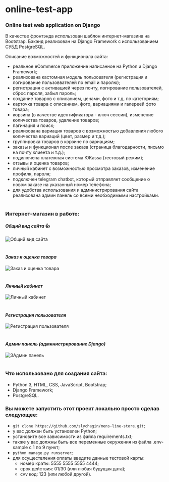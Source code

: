 # online-test-app
### Online test web application on Django


В качестве фронтэнда использован шаблон интернет-магазина на Bootstrap.
Бэкэнд реализован на Django Framework с использованием СУБД PostgreSQL.

Описание возможностей и функционала сайта:
- реальное eCommerce приложение написанное на Python и Django Framework;
- реализована кастомная модель пользователя (регистрация и логирование пользоввателей по email и паролю);
- регистрация с активацией через почту, логирование пользователей, сброс пароля, забыл пароль;
- создание товаров с описанием, ценами, фото и т.д. по категориям;
- карточка товара с описанием, фото, вариациями и галереей фото товара;
- корзина (в качестве идентификатора - ключ сессии), изменение количества товаров, удаление товаров;
- пагинация и поиск;
- реализована вариация товаров с возможностью добавления любого количества вариаций (цвет, размер и т.д.);
- группировка товаров в корзине по вариациям;
- заказы и функционал после заказа (страница благодарности, письмо на почту клиента и т.д.);
- подключена платежная система ЮKassa (тестовый режим);
- отзывы и оценка товаров;
- личный кабинет с возможностью просмотра заказов, изменение профиля, пароля;
- подключен telegram chatbot, который отправляет сообщение о новом заказе на указанный номер телефона;
- для удобства использования и администрирования сайта реализована админ панель со всеми необходимыми настройками.
#
### Интернет-магазин в работе:

#### *Общий вид сайта* :+1:
![Общий вид сайта](https://github.com/slychagin/mens-line-store/blob/master/demo_gifs/%D0%9E%D0%B1%D1%89%D0%B8%D0%B9%20%D0%B2%D0%B8%D0%B4.gif)
#

#### *Заказ и оценка товара*
![Заказ и оценка товара](https://github.com/slychagin/mens-line-store/blob/master/demo_gifs/%D0%97%D0%B0%D0%BA%D0%B0%D0%B7%20%D0%B8%20%D0%BE%D1%86%D0%B5%D0%BD%D0%BA%D0%B0%20%D1%82%D0%BE%D0%B2%D0%B0%D1%80%D0%B0.gif)
#

#### *Личный кабинет*
![Личный кабинет](https://github.com/slychagin/mens-line-store/blob/master/demo_gifs/%D0%9B%D0%B8%D1%87%D0%BD%D1%8B%D0%B9%20%D0%BA%D0%B0%D0%B1%D0%B8%D0%BD%D0%B5%D1%82.gif)
#

#### *Регистрация пользователя*
![Регистрация пользователя](https://github.com/slychagin/mens-line-store/blob/master/demo_gifs/%D0%A0%D0%B5%D0%B3%D0%B8%D1%81%D1%82%D1%80%D0%B0%D1%86%D0%B8%D1%8F%20%D0%BF%D0%BE%D0%BB%D1%8C%D0%B7%D0%BE%D0%B2%D0%B0%D1%82%D0%B5%D0%BB%D1%8F.gif)
#

#### *Админ панель (администрирование Django)*
![ЗАдмин панель](https://github.com/slychagin/mens-line-store/blob/master/demo_gifs/%D0%90%D0%B4%D0%BC%D0%B8%D0%BD%20%D0%BF%D0%B0%D0%BD%D0%B5%D0%BB%D1%8C.gif)
#

### Что использовано для создания сайта:
- Python 3, HTML, CSS, JavaScript, Bootstrap;
- Django Framework;
- PostgreSQL.

### Вы можете запустить этот проект локально просто сделав следующее:
- `git clone https://github.com/slychagin/mens-line-store.git`;
- у вас должен быть установлен Python;
- установите все зависимости из файла requirements.txt;
- также у вас должны быть все переменные окружения из файла .env-sample с 1 по 9 пункт;
- `python manage.py runserver`;
- для осуществления оплаты введите данные тестовой карты:
  - номер краты: 5555 5555 5555 4444;
  - срок действия: 01/30 (или любая будущая дата);
  - cvv код: 123 (или любой другой).
